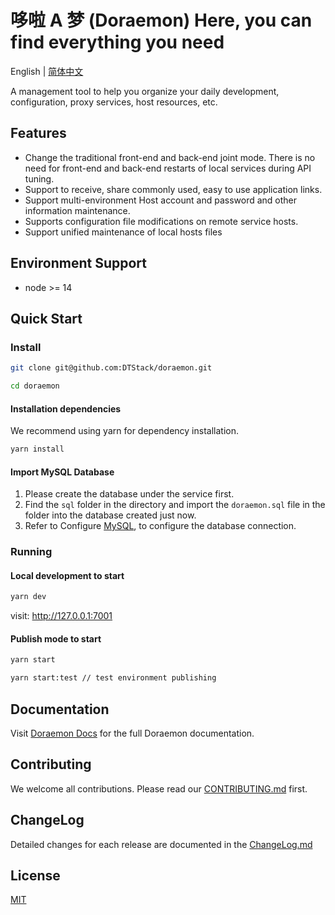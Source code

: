 # 哆啦 A 梦 (Doraemon)  Here, you can find everything you need

English | [简体中文](./README-zh_CN.md) 

A management tool to help you organize your daily development, configuration, proxy services, host resources, etc.

## Features

- Change the traditional front-end and back-end joint mode. There is no need for front-end and back-end restarts of local services during API tuning.
- Support to receive, share commonly used, easy to use application links.
- Support multi-environment Host account and password and other information maintenance.
- Supports configuration file modifications on remote service hosts.
- Support unified maintenance of local hosts files

## Environment Support

- node >= 14

## Quick Start

### Install


```bash
git clone git@github.com:DTStack/doraemon.git

cd doraemon
```

#### Installation dependencies
We recommend using yarn for dependency installation.

```bash
yarn install
```

#### Import MySQL Database

1. Please create the database under the service first.
2. Find the `sql` folder in the directory and import the `doraemon.sql` file in the folder into the database created just now.
3. Refer to Configure [MySQL](https://dtstack.github.io/doraemon/docsify/#/zh-cn/configuration/mysql), to configure the database connection.

### Running

#### Local development to start

```bash
yarn dev
```

visit: http://127.0.0.1:7001

#### Publish mode to start

```bash
yarn start 

yarn start:test // test environment publishing
```

## Documentation

Visit [Doraemon Docs](https://dtstack.github.io/doraemon/docsify/#/) for the full Doraemon documentation.

## Contributing

We welcome all contributions. Please read our [CONTRIBUTING.md](./CONTRIBUTING.md) first.

## ChangeLog

Detailed changes for each release are documented in the [ChangeLog.md](./CHANGELOG.md)

## License

[MIT](LICENSE)
